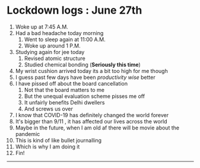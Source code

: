 # Lockdown logs : June 27th 
1. Woke up at 7:45 A.M.
2. Had a bad headache today morning 
   1. Went to sleep again at 11:00 A.M.
   2. Woke up around 1 P.M.
3. Studying again for jee today 
   1. Revised atomic structure
   2. Studied chemical bonding (**Seriously this time**)
4. My wrist cushion arrived today its a bit too high for me though
5. I guess past few days have been *productivity wise* better
6. I have pissed off about the board cancellation 
   1. Not that the board matters to me 
   2. But the unequal evaluation scheme pisses me off 
   3. It unfairly benefits Delhi dwellers
   4. And screws us over
7. I know that COVID-19 has definitely changed the world forever
8. It's bigger than 9/11 , it has affected our lives across the world
9. Maybe in the future, when I am old af there will be movie about the pandemic 
10. This is kind of like bullet journalling 
11. Which is why I am doing it 
12. Fin!
---